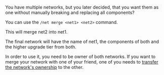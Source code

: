 You have multiple networks, but you later decided, that you want them as one without manually breaking and replacing all components?  
  
You can use the `/net merge <net1> <net2>` command.

This will merge net2 into net1.

The final network will have the name of net1, the components of both and the higher upgrade tier from both.

  
In order to use it, you need to be owner of both networks. If you want to merge your network with one of your friend, one of you needs to [transfer the network's ownership](/users) to the other.
